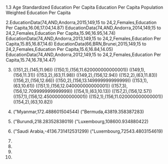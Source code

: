 1.3
  Age Standardized Education Per Capita
  Education Per Capita
  Population Weighted Education Per Capita

2.EducationData(74,AND,Andorra,2015,149,15 to 24,2,Females,Education Per Capita,16.06,17.04,14.87)
  EducationData(74,AND,Andorra,2014,149,15 to 24,2,Females,Education Per Capita,15.96,16.95,14.74)
  EducationData(74,AND,Andorra,2013,149,15 to 24,2,Females,Education Per Capita,15.85,16.87,14.6)
  EducationData(66,BRN,Brunei,2015,149,15 to 24,2,Females,Education Per Capita,15.6,16.84,14.05)
  EducationData(74,AND,Andorra,2012,149,15 to 24,2,Females,Education Per Capita,15.74,16.78,14.47)

3. ((151,2),(145,11.96))
   ((150,1),(156,11.620000000000001))
   ((149,1),(156,11.31))
   ((153,2),(63,11.98))
   ((149,2),(156,12.94))
   ((152,2),(63,11.83))
   ((156,2),(156,12.66))
   ((150,2),(156,13.149999999999999))
   ((153,1),(63,10.61))
   ((151,1),(156,12.040000000000001))
   ((157,3),(156,12.709999999999999))
   ((154,1),(63,10.13))
   ((157,2),(156,12.57))
   ((157,1),(156,12.450000000000001))
   ((152,1),(156,11.020000000000001))
   ((154,2),(63,10.82))

4. ("Myanmar,172.488601504544)
   ("Bermuda,43819.358387283)

5. ("Burundi,218.28352838019)
   ("Luxembourg,108600.934880422)

6. ("Saudi Arabia,-4136.731412531299)
   ("Luxembourg,72543.4803154619)

7.
8.
9.
10.
